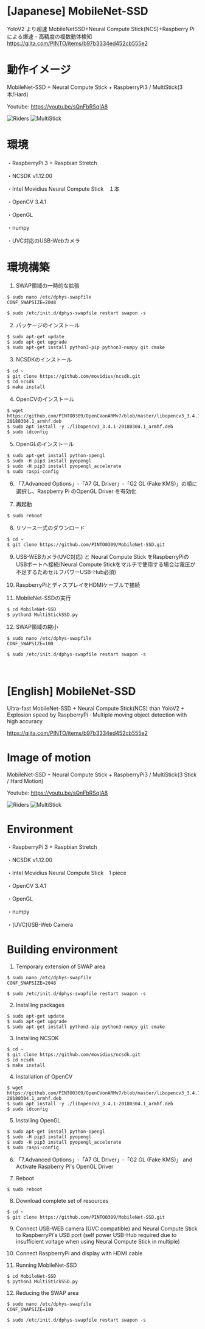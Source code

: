 # [Japanese] MobileNet-SSD
YoloV2 より超速 MobileNetSSD+Neural Compute Stick(NCS)+Raspberry Piによる爆速・高精度の複数動体検知
https://qiita.com/PINTO/items/b97b3334ed452cb555e2

# 動作イメージ
MobileNet-SSD + Neural Compute Stick + RaspberryPi3 / MultiStick(3本/Hard)

Youtube: https://youtu.be/sQnFbRSqIA8

![Riders](https://github.com/PINTO0309/MobileNet-SSD/blob/master/media/Riders.gif)  ![MultiStick](https://github.com/PINTO0309/MobileNet-SSD/blob/master/media/MultiStick.jpeg)
# 環境
・RaspberryPi 3 + Raspbian Stretch

・NCSDK v1.12.00

・Intel Movidius Neural Compute Stick　１本

・OpenCV 3.4.1

・OpenGL

・numpy

・UVC対応のUSB-Webカメラ


# 環境構築
1. SWAP領域の一時的な拡張
```
$ sudo nano /etc/dphys-swapfile
CONF_SWAPSIZE=2048

$ sudo /etc/init.d/dphys-swapfile restart swapon -s
```
2. パッケージのインストール
```
$ sudo apt-get update
$ sudo apt-get upgrade
$ sudo apt-get install python3-pip python3-numpy git cmake
```
3. NCSDKのインストール
```
$ cd ~
$ git clone https://github.com/movidius/ncsdk.git
$ cd ncsdk
$ make install
```
4. OpenCVのインストール
```
$ wget https://github.com/PINTO0309/OpenCVonARMv7/blob/master/libopencv3_3.4.1-20180304.1_armhf.deb
$ sudo apt install -y ./libopencv3_3.4.1-20180304.1_armhf.deb
$ sudo ldconfig
```
5. OpenGLのインストール
```
$ sudo apt-get install python-opengl
$ sudo -H pip3 install pyopengl
$ sudo -H pip3 install pyopengl_accelerate
$ sudo raspi-config
```
6. 「7.Advanced Options」-「A7 GL Driver」-「G2 GL (Fake KMS)」の順に選択し、Raspberry Pi のOpenGL Driver を有効化

7. 再起動
```
$ sudo reboot
```
8. リソース一式のダウンロード
```
$ cd ~
$ git clone https://github.com/PINTO0309/MobileNet-SSD.git
```
9. USB-WEBカメラ(UVC対応) と Neural Compute Stick をRaspberryPiのUSBポートへ接続(Neural Compute Stickをマルチで使用する場合は電圧が不足するためセルフパワーUSB-Hub必須)

10. RaspberryPiとディスプレイをHDMIケーブルで接続

11. MobileNet-SSDの実行
```
$ cd MobileNet-SSD
$ python3 MultiStickSSD.py
```
12. SWAP領域の縮小
```
$ sudo nano /etc/dphys-swapfile
CONF_SWAPSIZE=100

$ sudo /etc/init.d/dphys-swapfile restart swapon -s
```
　
 
# [English] MobileNet-SSD
Ultra-fast MobileNet-SSD + Neural Compute Stick(NCS) than YoloV2 + Explosion speed by RaspberryPi · Multiple moving object detection with high accuracy

https://qiita.com/PINTO/items/b97b3334ed452cb555e2

# Image of motion
MobileNet-SSD + Neural Compute Stick + RaspberryPi3 / MultiStick(3 Stick / Hard Motion)

Youtube: https://youtu.be/sQnFbRSqIA8

![Riders](https://github.com/PINTO0309/MobileNet-SSD/blob/master/media/Riders.gif)  ![MultiStick](https://github.com/PINTO0309/MobileNet-SSD/blob/master/media/MultiStick.jpeg)
# Environment
・RaspberryPi 3 + Raspbian Stretch

・NCSDK v1.12.00

・Intel Movidius Neural Compute Stick　1 piece

・OpenCV 3.4.1

・OpenGL

・numpy

・(UVC)USB-Web Camera


# Building environment
1. Temporary extension of SWAP area
```
$ sudo nano /etc/dphys-swapfile
CONF_SWAPSIZE=2048

$ sudo /etc/init.d/dphys-swapfile restart swapon -s
```
2. Installing packages
```
$ sudo apt-get update
$ sudo apt-get upgrade
$ sudo apt-get install python3-pip python3-numpy git cmake
```
3. Installing NCSDK
```
$ cd ~
$ git clone https://github.com/movidius/ncsdk.git
$ cd ncsdk
$ make install
```
4. Installation of OpenCV
```
$ wget https://github.com/PINTO0309/OpenCVonARMv7/blob/master/libopencv3_3.4.1-20180304.1_armhf.deb
$ sudo apt install -y ./libopencv3_3.4.1-20180304.1_armhf.deb
$ sudo ldconfig
```
5. Installing OpenGL
```
$ sudo apt-get install python-opengl
$ sudo -H pip3 install pyopengl
$ sudo -H pip3 install pyopengl_accelerate
$ sudo raspi-config
```
6. 「7.Advanced Options」-「A7 GL Driver」-「G2 GL (Fake KMS)」 and Activate Raspberry Pi's OpenGL Driver

7. Reboot
```
$ sudo reboot
```
8. Download complete set of resources
```
$ cd ~
$ git clone https://github.com/PINTO0309/MobileNet-SSD.git
```
9. Connect USB-WEB camera (UVC compatible) and Neural Compute Stick to RaspberryPi's USB port (self power USB-Hub required due to insufficient voltage when using Neural Compute Stick in multiple)

10. Connect RaspberryPi and display with HDMI cable

11. Running MobileNet-SSD
```
$ cd MobileNet-SSD
$ python3 MultiStickSSD.py
```
12. Reducing the SWAP area
```
$ sudo nano /etc/dphys-swapfile
CONF_SWAPSIZE=100

$ sudo /etc/init.d/dphys-swapfile restart swapon -s
```
